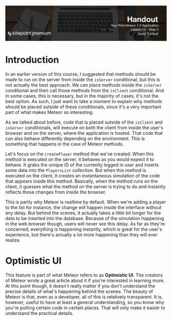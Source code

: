 ![](headings/12.3.png)

# Introduction

In an earlier version of this course, I suggested that methods should be made to run on the server from inside the `isServer` conditional, but this is not actually the best approach. We can place methods inside the `isServer` conditional and then call those methods from the `isClient` conditional. And in some cases, this is necessary, but in the majority of cases, it's not the best option. As such, I just want to take a moment to explain why methods should be placed outside of these conditionals, since it's a very important part of what makes Meteor so interesting.

As we talked about before, code that is placed outside of the `isClient` and `isServer` conditionals, will execute on both the client from inside the user's browser and on the server, where the application is hosted. That code that can also behave differently depending on the environment. This is something that happens in the case of Meteor methods.

Let's focus on the `createPlayer` method that we've created. When this method is executed on the server, it behaves as you would expect it to behave. It grabs the unique ID of the currently logged in user and inserts some data into the `PlayersList` collection. But when this method is executed on the client, it creates an instantaneous simulation of the code that appears inside this method. Basically, when the method runs on the client, it guesses what the method on the server is trying to do and instantly reflects those changes from inside the browser.

This is partly why Meteor is realtime by default. When we're adding a player to the list for instance, the change will happen inside the interface without any delay. But behind the scenes, it actually takes a little bit longer for the data to be inserted into the database. Because of the simulation happening in the web browser though, users will never see this delay. As far as they're concerned, everything is happening instantly, which is great for the user's experience, but there's actually a lot more happening than they will ever realize.

# Optimistic UI

This feature is part of what Meteor refers to as **Optimistic UI**. The creators of Meteor wrote a great article about it if you're interested in learning more. At this point though, it doesn't really matter if you don't understand the precise details of what's happening behind the scenes. The beauty of Meteor is that, even as a developer, all of this is relatively transparent. It is, however, useful to have at least a general understanding, so you know why you're putting certain code in certain places. That will only make it easier to understand the practical details.